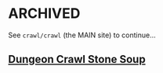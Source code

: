 # ARCHIVED #

See `crawl/crawl` (the MAIN site) to continue...
## [Dungeon Crawl Stone Soup](https://github.com/crawl/crawl)
